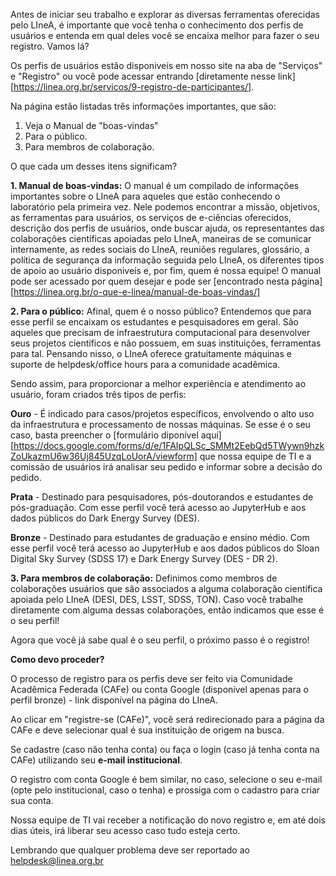 Antes de iniciar seu trabalho e explorar as diversas ferramentas oferecidas pelo LIneA, é importante que você tenha o conhecimento dos perfis de usuários e entenda em qual deles você se encaixa melhor para fazer o seu registro. Vamos lá?

Os perfis de usuários estão disponiveís em nosso site na aba de "Serviços" e "Registro" ou você pode acessar entrando [diretamente nesse link][https://linea.org.br/servicos/9-registro-de-participantes/].

Na página estão listadas três informações importantes, que são:
1. Veja o Manual de "boas-vindas"
2. Para o público.
3. Para membros de colaboração.

O que cada um desses itens significam?

**1. Manual de boas-vindas:**
O manual é um compilado de informações importantes sobre o LIneA para aqueles que estão conhecendo o laboratório pela primeira vez. Nele podemos encontrar a missão, objetivos, as ferramentas para usuários, os serviços de e-ciências oferecidos, descrição dos perfis de usuários, onde buscar ajuda, os representantes das colaborações científicas apoiadas pelo LIneA, maneiras de se comunicar internamente, as redes sociais do LIneA, reuniões regulares, glossário, a política de segurança da informação seguida pelo LIneA, os diferentes tipos de apoio ao usuário disponiveís e, por fim, quem é nossa equipe! 
O manual pode ser acessado por quem desejar e pode ser [encontrado nesta página][https://linea.org.br/o-que-e-linea/manual-de-boas-vindas/]

**2. Para o público:**
Afinal, quem é o nosso público? 
Entendemos que para esse perfil se encaixam os estudantes e pesquisadores em geral. São aqueles que precisam de infraestrutura computacional para desenvolver seus projetos científicos e não possuem, em suas instituições, ferramentas para tal. Pensando nisso, o LIneA oferece gratuitamente máquinas e suporte de helpdesk/office hours para a comunidade acadêmica.

Sendo assim, para proporcionar a melhor experiência e atendimento ao usuário, foram criados três tipos de perfis: 

**Ouro** - É indicado para casos/projetos específicos, envolvendo o alto uso da infraestrutura e processamento de nossas máquinas. Se esse é o seu caso, basta preencher o [formulário diponível aqui][https://docs.google.com/forms/d/e/1FAIpQLSc_SMMt2EebQd5TWywn9hzkZoUkazmU6w36Uj845UzqLoUorA/viewform] que nossa equipe de TI e a comissão de usuários irá analisar seu pedido e informar sobre a decisão do pedido. 

**Prata** - Destinado para pesquisadores, pós-doutorandos e estudantes de pós-graduação. Com esse perfil você terá acesso ao JupyterHub e aos dados públicos do Dark Energy Survey (DES). 

**Bronze** - Destinado para estudantes de graduação e ensino médio. Com esse perfil você terá acesso ao JupyterHub e aos dados públicos do Sloan Digital Sky Survey (SDSS 17) e Dark Energy Survey (DES - DR 2).

**3. Para membros de colaboração:**
Definimos como membros de colaborações usuários que são associados a alguma colaboração científica apoiada pelo LIneA (DESI, DES, LSST, SDSS, TON). 
Caso você trabalhe diretamente com alguma dessas colaborações, então indicamos que esse é o seu perfil!

Agora que você já sabe qual é o seu perfil, o próximo passo é o registro!

**Como devo proceder?**

O processo de registro para os perfis deve ser feito via Comunidade Acadêmica Federada (CAFe) ou conta Google (disponível apenas para o perfil bronze) - link disponível na página do LIneA.

Ao clicar em "registre-se (CAFe)", você será redirecionado para a página da CAFe e deve selecionar qual é sua instituição de origem na busca. 

Se cadastre (caso não tenha conta) ou faça o login (caso já tenha conta na CAFe) utilizando seu **e-mail institucional**. 

O registro com conta Google é bem similar, no caso, selecione o seu e-mail (opte pelo institucional, caso o tenha) e prossiga com o cadastro para criar sua conta.

Nossa equipe de TI vai receber a notificação do novo registro e, em até dois dias úteis, irá liberar seu acesso caso tudo esteja certo. 

Lembrando que qualquer problema deve ser reportado ao helpdesk@linea.org.br 

